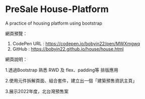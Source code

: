 # PreSale House-Platform
A practice of housing platform using bootstrap

網頁預覽：

1. CodePen URL : https://codepen.io/bobyin22/pen/MWXmgwq
2. GitHub : https://bobyin22.github.io/house/house.html

網頁說明：

1.透過Bootstrap 熟悉 RWD 及 flex、padding等 排版應用

2.使用元件拆解頁面、組合套件，建立出一個「建築預售資訊主頁」

3.展示2022年度，北台灣預售案
